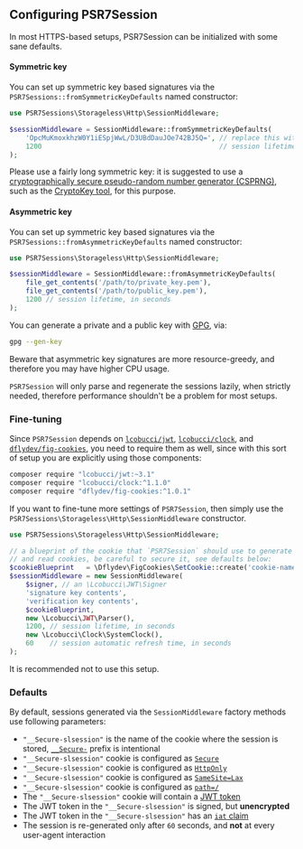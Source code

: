 ## Configuring PSR7Session

In most HTTPS-based setups, PSR7Session can be initialized with some sane
defaults.

#### Symmetric key

You can set up symmetric key based signatures via the
`PSR7Sessions::fromSymmetricKeyDefaults` named constructor:

```php
use PSR7Sessions\Storageless\Http\SessionMiddleware;

$sessionMiddleware = SessionMiddleware::fromSymmetricKeyDefaults(
    'OpcMuKmoxkhzW0Y1iESpjWwL/D3UBdDauJOe742BJ5Q=', // replace this with a key of your own (see below)
    1200                                            // session lifetime, in seconds
);
```

Please use a fairly long symmetric key: it is suggested to use a
[cryptographically secure pseudo-random number generator (CSPRNG)](https://en.wikipedia.org/wiki/Cryptographically_secure_pseudorandom_number_generator),
such as the [CryptoKey tool](https://github.com/AndrewCarterUK/CryptoKey),
for this purpose.

#### Asymmetric key

You can set up symmetric key based signatures via the
`PSR7Sessions::fromAsymmetricKeyDefaults` named constructor:

```php
use PSR7Sessions\Storageless\Http\SessionMiddleware;

$sessionMiddleware = SessionMiddleware::fromAsymmetricKeyDefaults(
    file_get_contents('/path/to/private_key.pem'),
    file_get_contents('/path/to/public_key.pem'),
    1200 // session lifetime, in seconds
);
```

You can generate a private and a public key with [GPG](https://www.gnupg.org/), via:

```sh
gpg --gen-key
```

Beware that asymmetric key signatures are more resource-greedy, and therefore
you may have higher CPU usage.

`PSR7Session` will only parse and regenerate the sessions lazily, when strictly
needed, therefore performance shouldn't be a problem for most setups.

### Fine-tuning

Since `PSR7Session` depends on 
[`lcobucci/jwt`](https://packagist.org/packages/lcobucci/jwt), 
[`lcobucci/clock`](https://packagist.org/packages/lcobucci/clock), and 
[`dflydev/fig-cookies`](https://packagist.org/packages/dflydev/fig-cookies),
you need to require them as well, since with this sort of setup you are explicitly using
those components:

```sh
composer require "lcobucci/jwt:~3.1"
composer require "lcobucci/clock:^1.1.0"
composer require "dflydev/fig-cookies:^1.0.1"
```

If you want to fine-tune more settings of `PSR7Session`, then simply use the
`PSR7Sessions\Storageless\Http\SessionMiddleware` constructor.

```php
use PSR7Sessions\Storageless\Http\SessionMiddleware;

// a blueprint of the cookie that `PSR7Session` should use to generate
// and read cookies, be careful to secure it, see defaults below:
$cookieBlueprint   = \Dflydev\FigCookies\SetCookie::create('cookie-name');
$sessionMiddleware = new SessionMiddleware(
    $signer, // an \Lcobucci\JWT\Signer
    'signature key contents',
    'verification key contents',
    $cookieBlueprint,
    new \Lcobucci\JWT\Parser(),
    1200, // session lifetime, in seconds
    new \Lcobucci\Clock\SystemClock(),
    60    // session automatic refresh time, in seconds
);
```

It is recommended not to use this setup.

### Defaults

By default, sessions generated via the `SessionMiddleware` factory methods use following parameters:

 * `"__Secure-slsession"` is the name of the cookie where the session is stored, [`__Secure-`](https://tools.ietf.org/html/draft-ietf-httpbis-cookie-prefixes)
 prefix is intentional
 * `"__Secure-slsession"` cookie is configured as [`Secure`](https://tools.ietf.org/html/rfc6265#section-4.1.2.5)
 * `"__Secure-slsession"` cookie is configured as [`HttpOnly`](https://tools.ietf.org/html/rfc6265#section-4.1.2.6)
 * `"__Secure-slsession"` cookie is configured as [`SameSite=Lax`](https://tools.ietf.org/html/draft-ietf-httpbis-cookie-same-site)
 * `"__Secure-slsession"` cookie is configured as [`path=/`](https://github.com/psr7-sessions/storageless/pull/46)
 * The `"__Secure-slsession"` cookie will contain a [JWT token](https://jwt.io/)
 * The JWT token in the `"__Secure-slsession"` is signed, but **unencrypted**
 * The JWT token in the `"__Secure-slsession"` has an [`iat` claim](https://self-issued.info/docs/draft-ietf-oauth-json-web-token.html#rfc.section.4.1.6)
 * The session is re-generated only after `60` seconds, and **not** at every user-agent interaction

